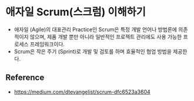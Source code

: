 # 애자일 Scrum(스크럼) 이해하기

- 애자일 (Agile)의 대표관리 Practice인 Scrum은 특정 개발 언어나 방법론에 의존적이지 않으며, 제품 개발 뿐만 아니라 일반적인 프로젝트 관리에도 사용 가능한 프로세스 프레임워크이다.
- Scrum은 작은 주기 (Sprint)로 개발 및 검토를 하며 효율적인 협업 방법을 제공한다.

## Reference

- https://medium.com/dtevangelist/scrum-dfc6523a3604
